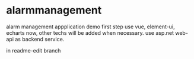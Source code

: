 # alarmmanagement
alarm management appplication demo
first step
use vue, element-ui, echarts now, other techs will be added when necessary.
use asp.net web-api as backend service.


in readme-edit branch
